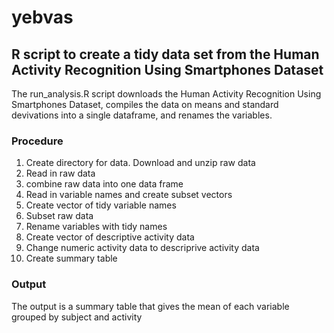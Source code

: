 # yebvas

## R script to create a tidy data set from the Human Activity Recognition Using Smartphones Dataset

The run_analysis.R script downloads the Human Activity Recognition Using Smartphones Dataset, compiles the data on means and standard devivations into a single dataframe, and renames the variables.

### Procedure

1. Create directory for data. Download and unzip raw data
2. Read in raw data
3. combine raw data into one data frame
4. Read in variable names and create subset vectors
5. Create vector of tidy variable names
6. Subset raw data
7. Rename variables with tidy names
8. Create vector of descriptive activity data
9. Change numeric activity data to descriprive activity data
10. Create summary table

### Output

The output is a summary table that gives the mean of each variable grouped by subject and activity